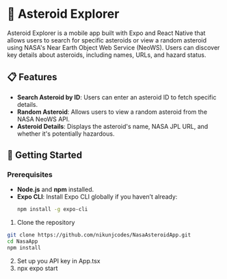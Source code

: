 # 🚀 Asteroid Explorer

Asteroid Explorer is a mobile app built with Expo and React Native that allows users to search for specific asteroids or view a random asteroid using NASA's Near Earth Object Web Service (NeoWS). Users can discover key details about asteroids, including names, URLs, and hazard status.

## 📋 Features

- **Search Asteroid by ID**: Users can enter an asteroid ID to fetch specific details.
- **Random Asteroid**: Allows users to view a random asteroid from the NASA NeoWS API.
- **Asteroid Details**: Displays the asteroid's name, NASA JPL URL, and whether it's potentially hazardous.

## 🚀 Getting Started

### Prerequisites

- **Node.js** and **npm** installed.
- **Expo CLI**: Install Expo CLI globally if you haven’t already:
  ```bash
  npm install -g expo-cli
1. Clone the repository
  ```bash
git clone https://github.com/nikunjcodes/NasaAsteroidApp.git
cd NasaApp
npm install
```
2. Set up you API key in App.tsx
3. npx expo start
